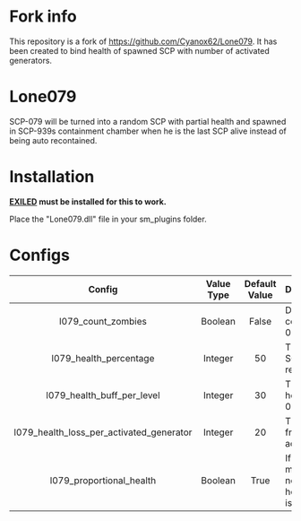 # Fork info
This repository is a fork of https://github.com/Cyanox62/Lone079. It has been created to bind health of spawned SCP with number of activated generators.

# Lone079

SCP-079 will be turned into a random SCP with partial health and spawned in SCP-939s containment chamber when he is the last SCP alive instead of being auto recontained.

# Installation

**[EXILED](https://github.com/galaxy119/EXILED) must be installed for this to work.**

Place the "Lone079.dll" file in your sm_plugins folder.

# Configs

| Config        | Value Type | Default Value | Description |
| :-------------: | :---------: | :------: | :--------- |
| l079_count_zombies | Boolean | False | Determines if zombies should be counted when determining if SCP-079 is the last SCP alive. |
| l079_health_percentage | Integer | 50 | The percentage of normal health SCP-079 should have when he respawns as a random SCP. |
| l079_health_buff_per_level | Integer | 30 | The percentage points added to health_percentage for every SCP-079 level above one. |
| l079_health_loss_per_activated_generator | Integer | 20 | The percentage points subtracted from health_percentage for every activated generator. |
| l079_proportional_health | Boolean | True | If true, health_percentage is multiplied by percent of generators not activated. Therefore, value of health_loss_per_activated_generator is ignored. |

